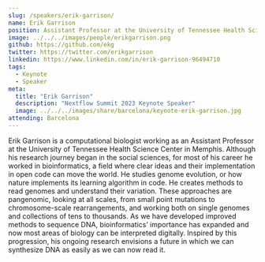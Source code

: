 ```yaml
---
slug: /speakers/erik-garrison/
name: Erik Garrison
position: Assistant Professor at the University of Tennessee Health Science Center
image: ../../../images/people/erikgarrison.png
github: https://github.com/ekg
twitter: https://twitter.com/erikgarrison
linkedin: https://www.linkedin.com/in/erik-garrison-96494710
tags:
  - Keynote
  - Speaker
meta:
  title: "Erik Garrison"
  description: "Nextflow Summit 2023 Keynote Speaker"
  image: ../../../images/share/barcelona/keynote-erik-garrison.jpg
attending: Barcelona
---
```

Erik Garrison is a computational biologist working as an Assistant Professor at the University of Tennessee Health Science Center in Memphis. Although his research journey began in the social sciences, for most of his career he worked in bioinformatics, a field where clear ideas and their implementation in open code can move the world. He studies genome evolution, or how nature implements its learning algorithm in code. He creates methods to read genomes and understand their variation. These approaches are pangenomic, looking at all scales, from small point mutations to chromosome-scale rearrangements, and working both on single genomes and collections of tens to thousands. As we have developed improved methods to sequence DNA, bioinformatics’ importance has expanded and now most areas of biology can be interpreted digitally. Inspired by this progression, his ongoing research envisions a future in which we can synthesize DNA as easily as we can now read it.
